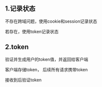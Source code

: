 ## 1.记录状态

不存在跨域问题，使用cookie和session记录状态

若存在，使用token记录状态



## 2.token

验证并生成用户的token值，并返回给客户端

客户端存储token， 后续所有请求携带token

接收到后验证token

